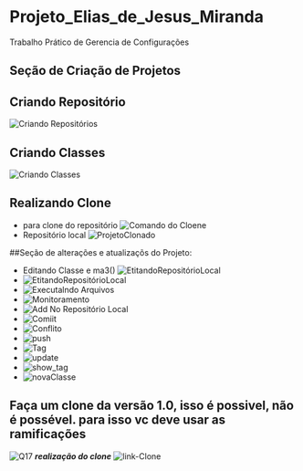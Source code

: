 # Projeto_Elias_de_Jesus_Miranda
Trabalho Prático de Gerencia de Configurações

## Seção de Criação de Projetos
## Criando Repositório 
![Criando Repositórios](https://user-images.githubusercontent.com/109083403/204027739-6f7ab2aa-9ec6-45b5-9240-44e4506da229.png)

## Criando Classes 
![Criando Classes](https://user-images.githubusercontent.com/109083403/204027479-3fbbad47-f0c3-47da-892e-179bb74f9c79.png)

## Realizando Clone 
  -  para clone do repositório
![Comando do Cloene](https://user-images.githubusercontent.com/109083403/204030848-268ec5b0-9113-4f11-ab99-d0e2712c1685.png)
  - Repositório local
![ProjetoClonado](https://user-images.githubusercontent.com/109083403/204031007-e780deb1-6c39-4379-9c8d-9bf0679d1f40.png)

##Seção de alterações e atualizaçõs do Projeto:

 - Editando Classe e ma3()
![EtitandoRepositórioLocal](https://user-images.githubusercontent.com/109083403/204032034-dce7c310-e4fc-485b-a358-fbe067f81399.png)
 - ![EtitandoRepositórioLocal](https://user-images.githubusercontent.com/109083403/204036383-03147ce2-8659-4297-8bb2-0f0721c9a57a.png)
 - ![Executalndo Arquivos](https://user-images.githubusercontent.com/109083403/204036516-95d6db45-5510-4bb8-bdf8-1c5ca0dd8334.png)
 - ![Monitoramento ](https://user-images.githubusercontent.com/109083403/204036762-40011ea2-f815-47f8-81b7-a75421da83d2.png)
 - ![Add No Repositório Local](https://user-images.githubusercontent.com/109083403/204036835-ed36293c-4196-4428-a664-8d2413f94089.png)
 - ![Comiit ](https://user-images.githubusercontent.com/109083403/204036944-1a4bd857-248b-4152-bf2f-a5c778caa6a1.png)
 - ![Conflito](https://user-images.githubusercontent.com/109083403/204038246-2b73ce65-d915-47d1-84ba-8abeda79c3b6.png)
 - ![push](https://user-images.githubusercontent.com/109083403/204038824-f11baf9b-0519-4940-8b34-fba4a0069051.png)
 - ![Tag](https://user-images.githubusercontent.com/109083403/204044242-d297e2c9-458c-424f-acf6-bc3fc4711904.png)
 - ![update](https://user-images.githubusercontent.com/109083403/204046787-8465c25d-b688-4151-83f4-f0082f599d99.png)
 - ![show_tag](https://user-images.githubusercontent.com/109083403/204048539-548a4ea0-e208-4f38-9601-512936b290e2.png)
 - ![novaClasse](https://user-images.githubusercontent.com/109083403/204048681-aac348e4-afa0-42c8-b7c7-c6f9b6c52f10.png)

## Faça um clone da versão 1.0, isso é possivel, não é possével. para isso vc deve usar as ramificações 
![Q17](https://user-images.githubusercontent.com/109083403/204049881-1597aa66-7288-44ad-952d-6d6628c051ed.png)
***realização do clone***
![link-Clone](https://user-images.githubusercontent.com/109083403/204051144-8bd4006e-48bf-46e0-a462-4e6ada7c47ce.png)


